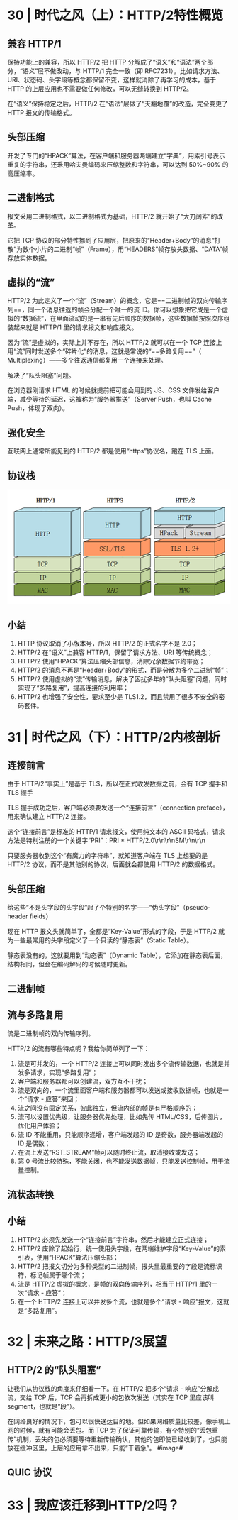 # 30 | 时代之风（上）：HTTP/2特性概览
## 兼容 HTTP/1
保持功能上的兼容，所以 HTTP/2 把 HTTP 分解成了“语义”和“语法”两个部分，“语义”层不做改动，与 HTTP/1 完全一致（即 RFC7231）。比如请求方法、URI、状态码、头字段等概念都保留不变，这样就消除了再学习的成本，基于 HTTP 的上层应用也不需要做任何修改，可以无缝转换到 HTTP/2。

在“语义”保持稳定之后，HTTP/2 在“语法”层做了“天翻地覆”的改造，完全变更了 HTTP 报文的传输格式。

## 头部压缩
开发了专门的“HPACK”算法，在客户端和服务器两端建立“字典”，用索引号表示重复的字符串，还釆用哈夫曼编码来压缩整数和字符串，可以达到 50%~90% 的高压缩率。

## 二进制格式
报文采用二进制格式，以二进制格式为基础，HTTP/2 就开始了“大刀阔斧”的改革。

它把 TCP 协议的部分特性挪到了应用层，把原来的“Header+Body”的消息“打散”为数个小片的二进制“帧”（Frame），用“HEADERS”帧存放头数据、“DATA”帧存放实体数据。

## 虚拟的“流”
HTTP/2 为此定义了一个“流”（Stream）的概念，它是==二进制帧的双向传输序列==，同一个消息往返的帧会分配一个唯一的流 ID。你可以想象把它成是一个虚拟的“数据流”，在里面流动的是一串有先后顺序的数据帧，这些数据帧按照次序组装起来就是 HTTP/1 里的请求报文和响应报文。

因为“流”是虚拟的，实际上并不存在，所以 HTTP/2 就可以在一个 TCP 连接上用“流”同时发送多个“碎片化”的消息，这就是常说的“==多路复用==”（ Multiplexing）——多个往返通信都复用一个连接来处理。

解决了“队头阻塞”问题。

在浏览器刚请求 HTML 的时候就提前把可能会用到的 JS、CSS 文件发给客户端，减少等待的延迟，这被称为“服务器推送”（Server Push，也叫 Cache Push，体现了双向）。

## 强化安全
互联网上通常所能见到的 HTTP/2 都是使用“https”协议名，跑在 TLS 上面。

## 协议栈
![title](https://raw.githubusercontent.com/Elingering/note-images/master/gitnote/2020/04/02/Snipaste_2020-04-02_13-27-32-1585805260909.png)

## 小结
1. HTTP 协议取消了小版本号，所以 HTTP/2 的正式名字不是 2.0；
2. HTTP/2 在“语义”上兼容 HTTP/1，保留了请求方法、URI 等传统概念；
3. HTTP/2 使用“HPACK”算法压缩头部信息，消除冗余数据节约带宽；
4. HTTP/2 的消息不再是“Header+Body”的形式，而是分散为多个二进制“帧”；
5. HTTP/2 使用虚拟的“流”传输消息，解决了困扰多年的“队头阻塞”问题，同时实现了“多路复用”，提高连接的利用率；
6. HTTP/2 也增强了安全性，要求至少是 TLS1.2，而且禁用了很多不安全的密码套件。

# 31 | 时代之风（下）：HTTP/2内核剖析
## 连接前言
由于 HTTP/2“事实上”是基于 TLS，所以在正式收发数据之前，会有 TCP 握手和 TLS 握手

TLS 握手成功之后，客户端必须要发送一个“连接前言”（connection preface），用来确认建立 HTTP/2 连接。

这个“连接前言”是标准的 HTTP/1 请求报文，使用纯文本的 ASCII 码格式，请求方法是特别注册的一个关键字“PRI”：PRI * HTTP/2.0\r\n\r\nSM\r\n\r\n

只要服务器收到这个“有魔力的字符串”，就知道客户端在 TLS 上想要的是 HTTP/2 协议，而不是其他别的协议，后面就会都使用 HTTP/2 的数据格式。

## 头部压缩
给这些“不是头字段的头字段”起了个特别的名字——“伪头字段”（pseudo-header fields）

现在 HTTP 报文头就简单了，全都是“Key-Value”形式的字段，于是 HTTP/2 就为一些最常用的头字段定义了一个只读的“静态表”（Static Table）。

静态表没有的，这就要用到“动态表”（Dynamic Table），它添加在静态表后面，结构相同，但会在编码解码的时候随时更新。

## 二进制帧

## 流与多路复用
流是二进制帧的双向传输序列。

HTTP/2 的流有哪些特点呢？我给你简单列了一下：
1. 流是可并发的，一个 HTTP/2 连接上可以同时发出多个流传输数据，也就是并发多请求，实现“多路复用”；
2. 客户端和服务器都可以创建流，双方互不干扰；
3. 流是双向的，一个流里面客户端和服务器都可以发送或接收数据帧，也就是一个“请求 - 应答”来回；
4. 流之间没有固定关系，彼此独立，但流内部的帧是有严格顺序的；
5. 流可以设置优先级，让服务器优先处理，比如先传 HTML/CSS，后传图片，优化用户体验；
6. 流 ID 不能重用，只能顺序递增，客户端发起的 ID 是奇数，服务器端发起的 ID 是偶数；
7. 在流上发送“RST_STREAM”帧可以随时终止流，取消接收或发送；
8. 第 0 号流比较特殊，不能关闭，也不能发送数据帧，只能发送控制帧，用于流量控制。

## 流状态转换

## 小结
1. HTTP/2 必须先发送一个“连接前言”字符串，然后才能建立正式连接；
2. HTTP/2 废除了起始行，统一使用头字段，在两端维护字段“Key-Value”的索引表，使用“HPACK”算法压缩头部；
3. HTTP/2 把报文切分为多种类型的二进制帧，报头里最重要的字段是流标识符，标记帧属于哪个流；
4. 流是 HTTP/2 虚拟的概念，是帧的双向传输序列，相当于 HTTP/1 里的一次“请求 - 应答”；
5. 在一个 HTTP/2 连接上可以并发多个流，也就是多个“请求 - 响应”报文，这就是“多路复用”。

# 32 | 未来之路：HTTP/3展望
## HTTP/2 的“队头阻塞”
让我们从协议栈的角度来仔细看一下。在 HTTP/2 把多个“请求 - 响应”分解成流，交给 TCP 后，TCP 会再拆成更小的包依次发送（其实在 TCP 里应该叫 segment，也就是“段”）。

在网络良好的情况下，包可以很快送达目的地。但如果网络质量比较差，像手机上网的时候，就有可能会丢包。而 TCP 为了保证可靠传输，有个特别的“丢包重传”机制，丢失的包必须要等待重新传输确认，其他的包即使已经收到了，也只能放在缓冲区里，上层的应用拿不出来，只能“干着急”。
#image#

## QUIC 协议


# 33 | 我应该迁移到HTTP/2吗？

